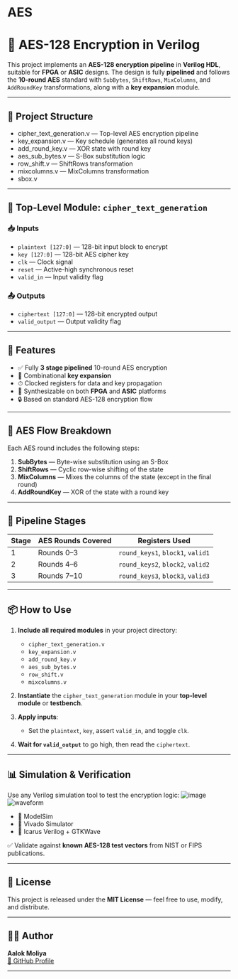 # AES
# 🔐 AES-128 Encryption in Verilog

This project implements an **AES-128 encryption pipeline** in **Verilog HDL**, suitable for **FPGA** or **ASIC** designs. The design is fully **pipelined** and follows the **10-round AES** standard with `SubBytes`, `ShiftRows`, `MixColumns`, and `AddRoundKey` transformations, along with a **key expansion** module.

---

## 📁 Project Structure

- cipher_text_generation.v  — Top-level AES encryption pipeline
- key_expansion.v  — Key schedule (generates all round keys)
- add_round_key.v  — XOR state with round key
- aes_sub_bytes.v — S-Box substitution logic
- row_shift.v  — ShiftRows transformation
- mixcolumns.v  —  MixColumns transformation
- sbox.v   


---

## 🔧 Top-Level Module: `cipher_text_generation`

### 📥 Inputs

- `plaintext [127:0]` — 128-bit input block to encrypt  
- `key [127:0]` — 128-bit AES cipher key  
- `clk` — Clock signal  
- `reset` — Active-high synchronous reset  
- `valid_in` — Input validity flag  

### 📤 Outputs

- `ciphertext [127:0]` — 128-bit encrypted output  
- `valid_output` — Output validity flag  

---

## 🚀 Features

- ✅ Fully **3 stage pipelined** 10-round AES encryption  
- 🔄 Combinational **key expansion**  
- ⏱ Clocked registers for data and key propagation  
- 🧾 Synthesizable on both **FPGA** and **ASIC** platforms  
- 🔒 Based on standard AES-128 encryption flow  

---

## 🧠 AES Flow Breakdown

Each AES round includes the following steps:

1. **SubBytes** — Byte-wise substitution using an S-Box  
2. **ShiftRows** — Cyclic row-wise shifting of the state  
3. **MixColumns** — Mixes the columns of the state (except in the final round)  
4. **AddRoundKey** — XOR of the state with a round key  

---

## 🔁 Pipeline Stages

| Stage | AES Rounds Covered | Registers Used              |
|-------|---------------------|-----------------------------|
| 1     | Rounds 0–3          | `round_keys1`, `block1`, `valid1` |
| 2     | Rounds 4–6          | `round_keys2`, `block2`, `valid2` |
| 3     | Rounds 7–10         | `round_keys3`, `block3`, `valid3` |

---

## 📦 How to Use

1. **Include all required modules** in your project directory:
    - `cipher_text_generation.v`
    - `key_expansion.v`
    - `add_round_key.v`
    - `aes_sub_bytes.v`
    - `row_shift.v`
    - `mixcolumns.v`

2. **Instantiate** the `cipher_text_generation` module in your **top-level module** or **testbench**.

3. **Apply inputs**:
    - Set the `plaintext`, `key`, assert `valid_in`, and toggle `clk`.

4. **Wait for `valid_output`** to go high, then read the `ciphertext`.

---

## 📊 Simulation & Verification

Use any Verilog simulation tool to test the encryption logic:
![image](https://github.com/user-attachments/assets/79975c60-90f2-4b79-bb2b-c9208b3e412d)
![waveform](https://github.com/user-attachments/assets/1950a6ce-85b0-4d52-ac94-2cb1443bfe98)
- 🧪 ModelSim  
- 🧪 Vivado Simulator  
- 🧪 Icarus Verilog + GTKWave  

✅ Validate against **known AES-128 test vectors** from NIST or FIPS publications.

---

## 📜 License

This project is released under the **MIT License** — feel free to use, modify, and distribute.

---

## 👨‍💻 Author

**Aalok Moliya**  
[🔗 GitHub Profile](https://github.com/AalokMoliya)

---




